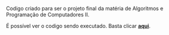 <p>
  Codigo criado para ser o projeto final da matéria de Algoritmos e Programação de Computadores II.
</p>
<p>
  É possível ver o codigo sendo executado. Basta clicar <strong><a href="https://phcastello.github.io/Gerenciamento-de-constelacoes/Visualizacao/">aqui</a></strong>.
</p>
